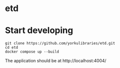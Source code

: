 # etd

# Start developing

```
git clone https://github.com/yorkulibraries/etd.git
cd etd
docker compose up --build
```

The application should be at http://localhost:4004/

